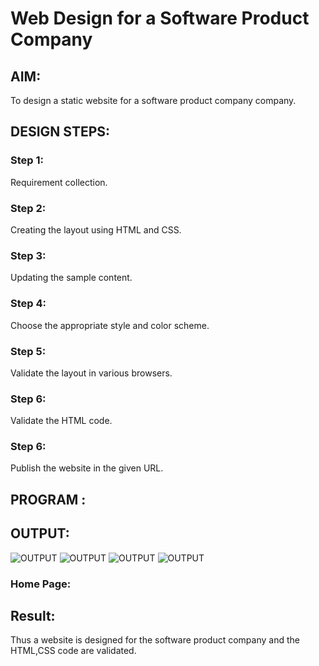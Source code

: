 # Web Design for a Software Product Company

## AIM:

To design a static website for a software product company company.

## DESIGN STEPS:

### Step 1:

Requirement collection.

### Step 2:

Creating the layout using HTML and CSS.

### Step 3:

Updating the sample content.

### Step 4:

Choose the appropriate style and color scheme.

### Step 5:

Validate the layout in various browsers.

### Step 6:

Validate the HTML code.

### Step 6:

Publish the website in the given URL.

## PROGRAM :


## OUTPUT:
![OUTPUT](./productcompanywebsitev/images/pic1.png)
![OUTPUT](./productcompanywebsitev/images/pic2.png)
![OUTPUT](./productcompanywebsitev/images/pic3.png)
![OUTPUT](./productcompanywebsitev/images/pic4.png)

### Home Page:

## Result:

Thus a website is designed for the software product company and the HTML,CSS code are validated.
